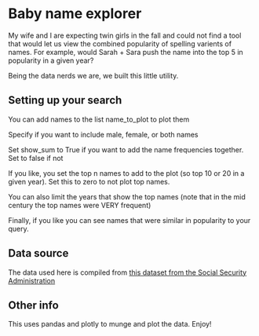 # Baby name explorer
My wife and I are expecting twin girls in the fall and could not find a tool that would let us view the combined popularity of spelling varients of names. For example, would Sarah + Sara push the name into the top 5 in popularity in a given year? 

Being the data nerds we are, we built this little utility.

## Setting up your search
You can add names to the list name_to_plot to plot them

Specify if you want to include male, female, or both names

Set show_sum to True if you want to add the name frequencies together. Set to false if not

If you like, you set the top n names to add to the plot (so top 10 or 20 in a given year). Set this to zero to not plot top names.

You can also limit the years that show the top names (note that in the mid century the top names were VERY frequent)

Finally, if you like you can see names that were similar in popularity to your query.

## Data source
The data used here is compiled from [this dataset from the Social Security Administration](https://www.ssa.gov/oact/babynames/limits.html)

## Other info
This uses pandas and plotly to munge and plot the data. Enjoy!

